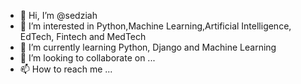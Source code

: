 - 👋 Hi, I’m @sedziah
- 👀 I’m interested in Python,Machine Learning,Artificial Intelligence, EdTech, Fintech and MedTech
- 🌱 I’m currently learning Python, Django and Machine Learning
- 💞️ I’m looking to collaborate on ...
- 📫 How to reach me ...

<!---
sedziah/sedziah is a ✨ special ✨ repository because its `README.md` (this file) appears on your GitHub profile.
You can click the Preview link to take a look at your changes.
--->
